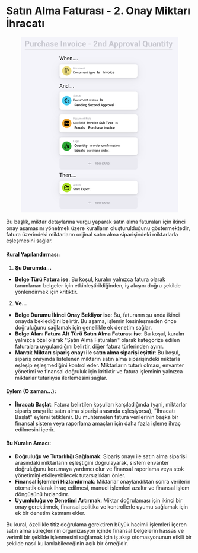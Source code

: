 # Satın Alma Faturası - 2. Onay Miktarı İhracatı

<figure><img src="../../../.gitbook/assets/Bildschirmfoto 2024-05-03 um 15.00.53.png" alt=""><figcaption></figcaption></figure>

Bu başlık, miktar detaylarına vurgu yaparak satın alma faturaları için ikinci onay aşamasını yönetmek üzere kuralların oluşturulduğunu göstermektedir, fatura üzerindeki miktarların orijinal satın alma siparişindeki miktarlarla eşleşmesini sağlar.

#### Kural Yapılandırması:

1. **Şu Durumda…**
* **Belge Türü Fatura ise**: Bu koşul, kuralın yalnızca fatura olarak tanımlanan belgeler için etkinleştirildiğinden, iş akışını doğru şekilde yönlendirmek için kritiktir.
2. **Ve…**
* **Belge Durumu İkinci Onay Bekliyor ise**: Bu, faturanın şu anda ikinci onayda beklediğini belirtir. Bu aşama, işlemin kesinleşmeden önce doğruluğunu sağlamak için genellikle ek denetim sağlar.
* **Belge Alanı Fatura Alt Türü Satın Alma Faturası ise**: Bu koşul, kuralın yalnızca özel olarak "Satın Alma Faturaları" olarak kategorize edilen faturalara uygulandığını belirtir, diğer fatura türlerinden ayırır.
* **Mantık Miktarı sipariş onayı ile satın alma siparişi eşittir**: Bu koşul, sipariş onayında listelenen miktarın satın alma siparişindeki miktarla eşleşip eşleşmediğini kontrol eder. Miktarların tutarlı olması, envanter yönetimi ve finansal doğruluk için kritiktir ve fatura işleminin yalnızca miktarlar tutarlıysa ilerlemesini sağlar.

#### Eylem (O zaman…):

* **İhracatı Başlat**: Fatura belirtilen koşulları karşıladığında (yani, miktarlar sipariş onayı ile satın alma siparişi arasında eşleşiyorsa), "İhracatı Başlat" eylemi tetiklenir. Bu muhtemelen fatura verilerinin başka bir finansal sistem veya raporlama amaçları için daha fazla işleme ihraç edilmesini içerir.

#### Bu Kuralın Amacı:

* **Doğruluğu ve Tutarlılığı Sağlamak**: Sipariş onayı ile satın alma siparişi arasındaki miktarların eşleştiğini doğrulayarak, sistem envanter doğruluğunu korumaya yardımcı olur ve finansal raporlama veya stok yönetimini etkileyebilecek tutarsızlıkları önler.
* **Finansal İşlemleri Hızlandırmak**: Miktarlar onaylandıktan sonra verilerin otomatik olarak ihraç edilmesi, manuel işlemleri azaltır ve finansal işlem döngüsünü hızlandırır.
* **Uyumluluğu ve Denetimi Artırmak**: Miktar doğrulaması için ikinci bir onay gerektirmek, finansal politika ve kontrollerle uyumu sağlamak için ek bir denetim katmanı ekler.

Bu kural, özellikle titiz doğrulama gerektiren büyük hacimli işlemleri içeren satın alma süreçlerinin organizasyon içinde finansal belgelerin hassas ve verimli bir şekilde işlenmesini sağlamak için iş akışı otomasyonunun etkili bir şekilde nasıl kullanılabileceğinin açık bir örneğidir.
